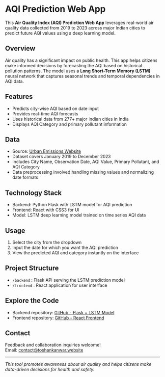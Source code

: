# AQI Prediction Web App

This **Air Quality Index (AQI) Prediction Web App** leverages real-world air quality data collected from 2019 to 2023 across major Indian cities to predict future AQI values using a deep learning model.

## Overview

Air quality has a significant impact on public health. This app helps citizens make informed decisions by forecasting the AQI based on historical pollution patterns. The model uses a **Long Short-Term Memory (LSTM)** neural network that captures seasonal trends and temporal dependencies in AQI data.

## Features

- Predicts city-wise AQI based on date input
- Provides real-time AQI forecasts
- Uses historical data from 277+ major Indian cities in India
- Displays AQI Category and primary pollutant information

## Data

- Source: [Urban Emissions Website](https://urbanemissions.info/india-air-quality/india-ncap-aqi-indian-cities-2015-2023/)
- Dataset covers January 2019 to December 2023
- Includes City Name, Observation Date, AQI Value, Primary Pollutant, and AQI Category
- Data preprocessing involved handling missing values and normalizing date formats

## Technology Stack

- Backend: Python Flask with LSTM model for AQI prediction
- Frontend: React with CSS3 for UI
- Model: LSTM deep learning model trained on time series AQI data

## Usage

1. Select the city from the dropdown
2. Input the date for which you want the AQI prediction
3. View the predicted AQI and category instantly on the interface

## Project Structure

- `/backend` : Flask API serving the LSTM prediction model
- `/frontend` : React application for user interface

## Explore the Code

- Backend repository: [GitHub - Flask + LSTM Model](https://github.com/toshankanwar/AQI-Prediction/tree/main/backend)
- Frontend repository: [GitHub - React Frontend](https://github.com/toshankanwar/AQI-Prediction/tree/main/frontend)

## Contact

Feedback and collaboration inquiries welcome!  
Email: [contact@toshankanwar.website](mailto:contact@toshankanwar.website)

---

*This tool promotes awareness about air quality and helps citizens make data-driven decisions for health and safety.*
